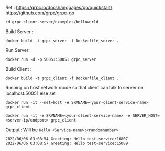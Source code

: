 Ref : 
https://grpc.io/docs/languages/go/quickstart/
https://github.com/grpc/grpc-go

```
cd grpc-client-server/examples/helloworld
```

Build Server : 
```
docker build -t grpc_server -f Dockerfile_server .
```

Run Server:

```
docker run -d -p 50051:50051 grpc_server
```

Build Client : 
```
docker build -t grpc_client -f Dockerfile_client .
```
Running on host network mode so that client can talk to server on localhost:50051 else set 
```
docker run -it --net=host -e SRVNAME=<your-client-service-name> grpc_client

docker run -it -e SRVNAME=<your-client-service-name> -e SERVER_HOST=<server-ip/endpont> grpc_client
```

Output : Will be `Hello <Service-name>:<randomnumber>`

```
2022/06/06 03:08:54 Greeting: Hello test-service:16807
2022/06/06 03:08:57 Greeting: Hello test-service:15089
```